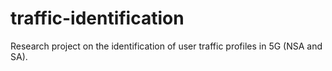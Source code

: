 



# traffic-identification
Research project on the identification of user traffic profiles in 5G (NSA and SA). 

